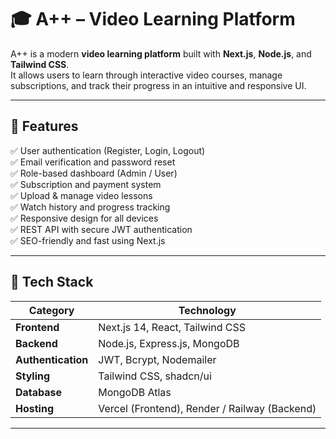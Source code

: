 # 🎓 A++ – Video Learning Platform

A++ is a modern **video learning platform** built with **Next.js**, **Node.js**, and **Tailwind CSS**.  
It allows users to learn through interactive video courses, manage subscriptions, and track their progress in an intuitive and responsive UI.

---

## 🚀 Features

✅ User authentication (Register, Login, Logout)  
✅ Email verification and password reset  
✅ Role-based dashboard (Admin / User)  
✅ Subscription and payment system  
✅ Upload & manage video lessons  
✅ Watch history and progress tracking  
✅ Responsive design for all devices  
✅ REST API with secure JWT authentication  
✅ SEO-friendly and fast using Next.js

---

## 🧠 Tech Stack

| Category | Technology |
|-----------|-------------|
| **Frontend** | Next.js 14, React, Tailwind CSS |
| **Backend** | Node.js, Express.js, MongoDB |
| **Authentication** | JWT, Bcrypt, Nodemailer |
| **Styling** | Tailwind CSS, shadcn/ui |
| **Database** | MongoDB Atlas |
| **Hosting** | Vercel (Frontend), Render / Railway (Backend) |

---


